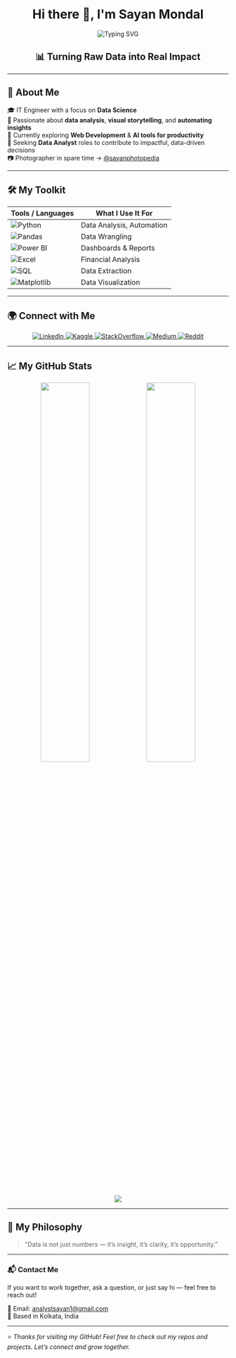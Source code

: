 <!-- Banner -->
<h1 align="center">Hi there 👋, I'm Sayan Mondal</h1>
<p align="center">
  <img src="https://readme-typing-svg.demolab.com?font=Fira+Code&weight=500&size=22&duration=4000&pause=1000&color=20C20E&center=true&vCenter=true&width=750&lines=Data+Analyst+%7C+Visual+Thinker+%7C+Problem+Solver;Transforming+raw+data+into+powerful+insights+%F0%9F%93%88;Bringing+clarity+to+complex+data+%F0%9F%92%AF" alt="Typing SVG" />
</p>


<h2 align="center">📊 Turning Raw Data into Real Impact</h2>

---

## 🧠 About Me

🎓 IT Engineer with a focus on **Data Science**  
🧪 Passionate about **data analysis**, **visual storytelling**, and **automating insights**  
🚀 Currently exploring **Web Development** & **AI tools for productivity**  
🎯 Seeking **Data Analyst** roles to contribute to impactful, data-driven decisions  
📷 Photographer in spare time → [@sayanphotopedia](https://instagram.com/sayan.photopedia)

---

## 🛠 My Toolkit

| Tools / Languages | What I Use It For |
|-------------------|-------------------|
| ![Python](https://img.shields.io/badge/-Python-1f425f?style=for-the-badge&logo=python&logoColor=white&color=3776AB) | Data Analysis, Automation |
| ![Pandas](https://img.shields.io/badge/-Pandas-1f425f?style=for-the-badge&logo=pandas&logoColor=white&color=150458) | Data Wrangling |
| ![Power BI](https://img.shields.io/badge/-PowerBI-1f425f?style=for-the-badge&logo=powerbi&logoColor=white&color=F2C811) | Dashboards & Reports |
| ![Excel](https://img.shields.io/badge/-Excel-1f425f?style=for-the-badge&logo=microsoft-excel&logoColor=white&color=217346) | Financial Analysis |
| ![SQL](https://img.shields.io/badge/-SQL-1f425f?style=for-the-badge&logo=mysql&logoColor=white&color=4479A1) | Data Extraction |
| ![Matplotlib](https://img.shields.io/badge/-Matplotlib-1f425f?style=for-the-badge&logo=matplotlib&logoColor=white&color=3C4E78) | Data Visualization |

---

## 🌍 Connect with Me

<p align="center">
  <a href="https://www.linkedin.com/in/analystsayan/" target="_blank">
    <img src="https://img.shields.io/badge/LinkedIn-0A66C2?style=for-the-badge&logo=linkedin&logoColor=white" alt="LinkedIn" />
  </a>
  <a href="https://www.kaggle.com/analystsayan" target="_blank">
    <img src="https://img.shields.io/badge/Kaggle-20BEFF?style=for-the-badge&logo=kaggle&logoColor=white" alt="Kaggle" />
  </a>
  <a href="https://stackoverflow.com/users/29137444/analyst-sayan" target="_blank">
    <img src="https://img.shields.io/badge/Stack%20Overflow-F58025?style=for-the-badge&logo=stackoverflow&logoColor=white" alt="StackOverflow" />
  </a>
  <a href="https://medium.com/@analystsayan" target="_blank">
    <img src="https://img.shields.io/badge/Medium-12100E?style=for-the-badge&logo=medium&logoColor=white" alt="Medium" />
  </a>
  <a href="https://www.reddit.com/user/AnalystSayan/" target="_blank">
    <img src="https://img.shields.io/badge/Reddit-FF4500?style=for-the-badge&logo=reddit&logoColor=white" alt="Reddit" />
  </a>
</p>


---

## 📈 My GitHub Stats

<p align="center">
  <img src="https://github-readme-stats.vercel.app/api?username=analystsayan&show_icons=true&theme=radical&hide_border=true&count_private=true" width="47%"/>
  <img src="https://github-readme-streak-stats.herokuapp.com?user=analystsayan&theme=radical&hide_border=true" width="47%"/>
</p>

<p align="center">
  <img src="https://github-readme-activity-graph.vercel.app/graph?username=analystsayan&theme=react-dark&area=true&hide_border=true" />
</p>

---

## 🧭 My Philosophy

> “Data is not just numbers — it’s insight, it’s clarity, it’s opportunity.”

---

### 📬 Contact Me

If you want to work together, ask a question, or just say hi — feel free to reach out!

📧 Email: analystsayan1@gmail.com  
📍 Based in Kolkata, India

---

⭐ *Thanks for visiting my GitHub! Feel free to check out my repos and projects. Let’s connect and grow together.*
